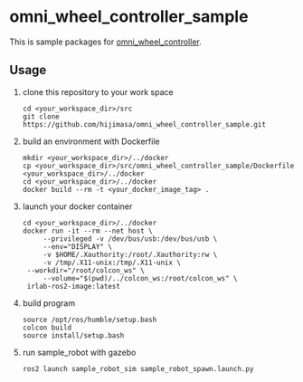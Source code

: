 # omni_wheel_controller_sample

This is sample packages for [omni_wheel_controller](https://github.com/hijimasa/omni_wheel_controller).

## Usage

1. clone this repository to your work space
   ```
   cd <your_workspace_dir>/src
   git clone https://github.com/hijimasa/omni_wheel_controller_sample.git
   ```

2. build an environment with Dockerfile
   ```
   mkdir <your_workspace_dir>/../docker
   cp <your_workspace_dir>/src/omni_wheel_controller_sample/Dockerfile <your_workspace_dir>/../docker
   cd <your_workspace_dir>/../docker
   docker build --rm -t <your_docker_image_tag> .
   ```

3. launch your docker container
   ```
   cd <your_workspace_dir>/../docker
   docker run -it --rm --net host \
        --privileged -v /dev/bus/usb:/dev/bus/usb \
        --env="DISPLAY" \
        -v $HOME/.Xauthority:/root/.Xauthority:rw \
        -v /tmp/.X11-unix:/tmp/.X11-unix \
	--workdir="/root/colcon_ws" \
        --volume="$(pwd)/../colcon_ws:/root/colcon_ws" \
	irlab-ros2-image:latest
   ```

4. build program
   ```
   source /opt/ros/humble/setup.bash
   colcon build
   source install/setup.bash
   ```

5. run sample_robot with gazebo
   ```
   ros2 launch sample_robot_sim sample_robot_spawn.launch.py
   ```
